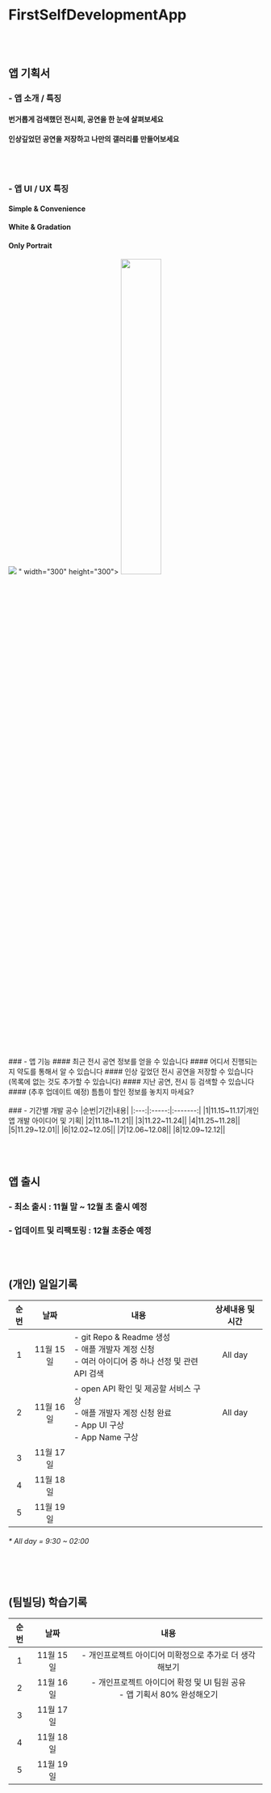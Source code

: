 # FirstSelfDevelopmentApp
<br/><br/>
## 앱 기획서
### -  앱 소개 / 특징
#### 번거롭게 검색했던 전시회, 공연을 한 눈에 살펴보세요
#### 인상깊었던 공연을 저장하고 나만의 갤러리를 만들어보세요
<br/><br/>
### -  앱 UI / UX 특징
#### Simple & Convenience
#### White & Gradation
#### Only Portrait
<img src="https://user-images.githubusercontent.com/80211277/142029155-201a764c-7544-47e2-bf37-b7cbf1084f19.png">
" width="300" height="300">
<img src="cloud.githubcontents.com에 업로드된 URL" width="40%">
<br/><br/>
### -  앱 기능
#### 최근 전시 공연 정보를 얻을 수 있습니다
#### 어디서 진행되는지 약도를 통해서 알 수 있습니다
#### 인상 깊었던 전시 공연을 저장할 수 있습니다 (목록에 없는 것도 추가할 수 있습니다)
#### 지난 공연, 전시 등 검색할 수 있습니다
#### (추후 업데이트 예정) 틈틈이 할인 정보를 놓치지 마세요?
<br/><br/>
### - 기간별 개발 공수
|순번|기간|내용|
|:---:|:-----:|:-------:|
|1|11.15~11.17|개인 앱 개발 아이디어 및 기획|
|2|11.18~11.21||
|3|11.22~11.24||
|4|11.25~11.28||
|5|11.29~12.01||
|6|12.02~12.05||
|7|12.06~12.08||
|8|12.09~12.12||

<br/><br/>
## 앱 출시
### - 최소 출시 : 11월 말 ~ 12월 초 출시 예정
### - 업데이트 및 리팩토링 : 12월 초중순 예정

<br/><br/>
## (개인) 일일기록
|순번|날짜|<center> 내용 </center>| 상세내용 및 시간
|:---:|:-----:|:-------|:-----:
|1|11월 15일|- git Repo & Readme 생성 <br/> - 애플 개발자 계정 신청 <br/> - 여러 아이디어 중 하나 선정 및 관련 API 검색| All day
|2|11월 16일|- open API 확인 및 제공할 서비스 구상 <br/> - 애플 개발자 계정 신청 완료 <br/> - App UI 구상 <br/> - App Name 구상 | All day
|3|11월 17일||
|4|11월 18일||
|5|11월 19일||
###### * All day = 9:30 ~ 02:00

<br/><br/>
## (팀빌딩) 학습기록
|순번|날짜|내용|
|:---:|:-----:|:-------:|
|1|11월 15일|- 개인프로젝트 아이디어 미확정으로 추가로 더 생각해보기|
|2|11월 16일|- 개인프로젝트 아이디어 확정 및 UI 팀원 공유 <br/> - 앱 기획서 80% 완성해오기 |
|3|11월 17일||
|4|11월 18일||
|5|11월 19일||


